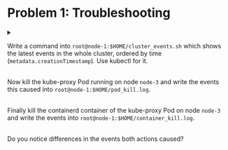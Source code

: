 # Problem 1: Troubleshooting

<details>
<summary>

Write a command into `root@node-1:$HOME/cluster_events.sh` which shows the latest events in the whole cluster, ordered by time (`metadata.creationTimestamp`). Use kubectl for it.
<br><br>

Now kill the kube-proxy Pod running on node `node-3` and write the events this caused into `root@node-1:$HOME/pod_kill.log`.
<br><br>

Finally kill the containerd container of the kube-proxy Pod on node `node-3` and write the events into `root@node-1:$HOME/container_kill.log`.
<br><br>

Do you notice differences in the events both actions caused?
</summary>

```sh
$ echo "kubectl get events -A --sort-by=.metadata.creationTimestamp" > /root/cluster_events.sh
$ chmod +x /root/cluster_events.sh
```

```sh
$ k -n kube-system get po -l k8s-app=kube-proxy -owide | grep node-3
# get the name of kube-proxy pod in node-3
$ k -n kube-system delete po kube-proxy-zx8q9
```

```sh
$ /root/cluster_events.sh
NAMESPACE     LAST SEEN   TYPE     REASON             OBJECT                 MESSAGE
kube-system   7s          Normal   Killing            pod/kube-proxy-zx8q9   Stopping container kube-proxy
default       5s          Normal   Starting           node/node-3
kube-system   6s          Normal   Scheduled          pod/kube-proxy-sr658   Successfully assigned kube-system/kube-proxy-sr658 to node-3
kube-system   6s          Normal   Pulled             pod/kube-proxy-sr658   Container image "registry.k8s.io/kube-proxy:v1.26.1" already present on machine
kube-system   6s          Normal   Created            pod/kube-proxy-sr658   Created container kube-proxy
kube-system   6s          Normal   Started            pod/kube-proxy-sr658   Started container kube-proxy
kube-system   6s          Normal   SuccessfulCreate   daemonset/kube-proxy   Created pod: kube-proxy-sr658
# copy above to /root/pod_kill.log
# -> Kill DaemonSet Pod will cause a new Pod to be created
```

```sh
# in node-3
$ crictl ps | grep kube-proxy
# get the container id of kube-proxy
$ crictl rm -f 0e495a5a60ae5
```

```sh
# in node-1
$ /root/cluster_events.sh
kube-system   44s         Normal   Pulled             pod/kube-proxy-sr658   Container image "registry.k8s.io/kube-proxy:v1.26.1" already present on machine
kube-system   44s         Normal   Created            pod/kube-proxy-sr658   Created container kube-proxy
kube-system   44s         Normal   Started            pod/kube-proxy-sr658   Started container kube-proxy
# copy above to /root/container_kill.log
# -> Kill container will not cause a new Pod to be created
```

</details>

